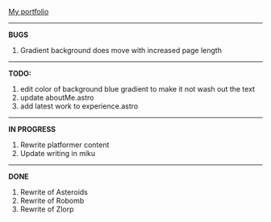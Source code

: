[My portfolio](https://icewav3.github.io/)

---
**BUGS**

1. Gradient background does move with increased page length

---


**TODO:**

1. edit color of background blue gradient to make it not wash out the text
2. update aboutMe.astro
3. add latest work to experience.astro

---
**IN PROGRESS**

1. Rewrite platformer content
2. Update writing in miku

---
**DONE**

1. Rewrite of Asteroids
3. Rewrite of Robomb
4. Rewrite of Zlorp